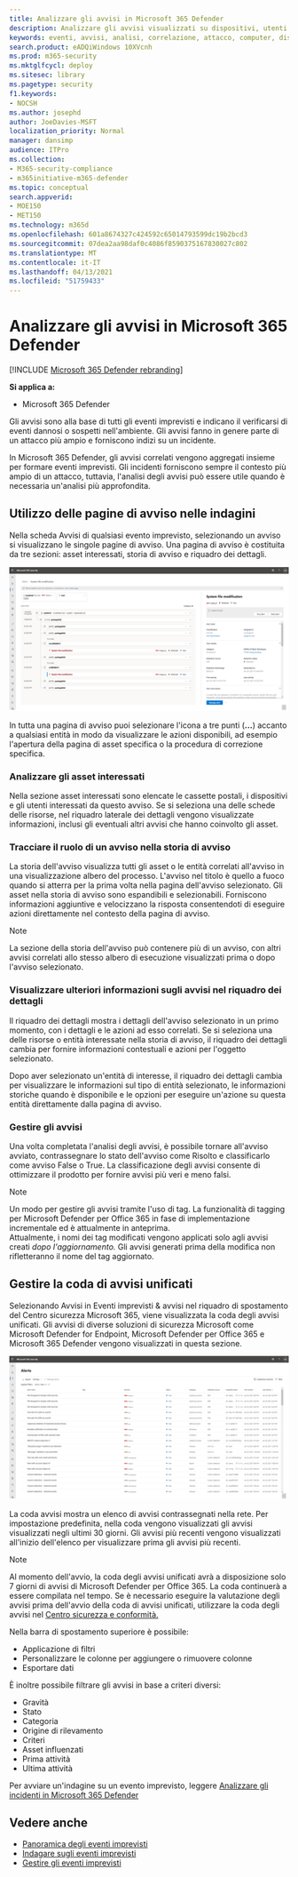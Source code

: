 ```yaml
---
title: Analizzare gli avvisi in Microsoft 365 Defender
description: Analizzare gli avvisi visualizzati su dispositivi, utenti e cassette postali.
keywords: eventi, avvisi, analisi, correlazione, attacco, computer, dispositivi, utenti, identità, cassetta postale, posta elettronica, 365, Microsoft, M365
search.product: eADQiWindows 10XVcnh
ms.prod: m365-security
ms.mktglfcycl: deploy
ms.sitesec: library
ms.pagetype: security
f1.keywords:
- NOCSH
ms.author: josephd
author: JoeDavies-MSFT
localization_priority: Normal
manager: dansimp
audience: ITPro
ms.collection:
- M365-security-compliance
- m365initiative-m365-defender
ms.topic: conceptual
search.appverid:
- MOE150
- MET150
ms.technology: m365d
ms.openlocfilehash: 601a8674327c424592c65014793599dc19b2bcd3
ms.sourcegitcommit: 07dea2aa98daf0c4086f8590375167830027c802
ms.translationtype: MT
ms.contentlocale: it-IT
ms.lasthandoff: 04/13/2021
ms.locfileid: "51759433"
---
```

# <a name="investigate-alerts-in-microsoft-365-defender"></a>Analizzare gli avvisi in Microsoft 365 Defender

[!INCLUDE [Microsoft 365 Defender rebranding](../includes/microsoft-defender.md)]

**Si applica a:**
- Microsoft 365 Defender

Gli avvisi sono alla base di tutti gli eventi imprevisti e indicano il verificarsi di eventi dannosi o sospetti nell'ambiente. Gli avvisi fanno in genere parte di un attacco più ampio e forniscono indizi su un incidente.

In Microsoft 365 Defender, gli avvisi correlati vengono aggregati insieme per formare eventi imprevisti. Gli incidenti forniscono sempre il contesto più ampio di un attacco, tuttavia, l'analisi degli avvisi può essere utile quando è necessaria un'analisi più approfondita. 



## <a name="using-alert-pages-in-investigations"></a>Utilizzo delle pagine di avviso nelle indagini

Nella scheda Avvisi di qualsiasi evento imprevisto, selezionando un avviso si visualizzano le singole pagine di avviso. Una pagina di avviso è costituita da tre sezioni: asset interessati, storia di avviso e riquadro dei dettagli.

![Immagine della pagina di avviso di esempio](../../media/new-alert-page2.png)

In tutta una pagina di avviso puoi selezionare l'icona a tre punti (**...**) accanto a qualsiasi entità in modo da visualizzare le azioni disponibili, ad esempio l'apertura della pagina di asset specifica o la procedura di correzione specifica.

### <a name="analyze-affected-assets"></a>Analizzare gli asset interessati
Nella sezione asset interessati sono elencate le cassette postali, i dispositivi e gli utenti interessati da questo avviso. Se si seleziona una delle schede delle risorse, nel riquadro laterale dei dettagli vengono visualizzate informazioni, inclusi gli eventuali altri avvisi che hanno coinvolto gli asset.


### <a name="trace-an-alerts-role-in-the-alert-story"></a>Tracciare il ruolo di un avviso nella storia di avviso
La storia dell'avviso visualizza tutti gli asset o le entità correlati all'avviso in una visualizzazione albero del processo. L'avviso nel titolo è quello a fuoco quando si atterra per la prima volta nella pagina dell'avviso selezionato. Gli asset nella storia di avviso sono espandibili e selezionabili. Forniscono informazioni aggiuntive e velocizzano la risposta consentendoti di eseguire azioni direttamente nel contesto della pagina di avviso. 

> [!NOTE]
> La sezione della storia dell'avviso può contenere più di un avviso, con altri avvisi correlati allo stesso albero di esecuzione visualizzati prima o dopo l'avviso selezionato.

### <a name="view-more-alert-information-in-the-details-pane"></a>Visualizzare ulteriori informazioni sugli avvisi nel riquadro dei dettagli

Il riquadro dei dettagli mostra i dettagli dell'avviso selezionato in un primo momento, con i dettagli e le azioni ad esso correlati. Se si seleziona una delle risorse o entità interessate nella storia di avviso, il riquadro dei dettagli cambia per fornire informazioni contestuali e azioni per l'oggetto selezionato.

Dopo aver selezionato un'entità di interesse, il riquadro dei dettagli cambia per visualizzare le informazioni sul tipo di entità selezionato, le informazioni storiche quando è disponibile e le opzioni per eseguire un'azione su questa entità direttamente dalla pagina di avviso.

### <a name="manage-alerts"></a>Gestire gli avvisi

Una volta completata l'analisi degli avvisi, è possibile tornare all'avviso avviato, contrassegnare lo stato dell'avviso come Risolto e classificarlo come avviso False o True. La classificazione degli avvisi consente di ottimizzare il prodotto per fornire avvisi più veri e meno falsi.

> [!NOTE]
> Un modo per gestire gli avvisi tramite l'uso di tag. La funzionalità di tagging per Microsoft Defender per Office 365 in fase di implementazione incrementale ed è attualmente in anteprima. <br>
> Attualmente, i nomi dei tag modificati vengono applicati solo agli avvisi creati *dopo l'aggiornamento.* Gli avvisi generati prima della modifica non rifletteranno il nome del tag aggiornato. 


## <a name="manage-the-unified-alert-queue"></a>Gestire la coda di avvisi unificati

Selezionando Avvisi in Eventi imprevisti & avvisi nel riquadro di spostamento del Centro sicurezza Microsoft 365, viene visualizzata la coda degli avvisi unificati. Gli avvisi di diverse soluzioni di sicurezza Microsoft come Microsoft Defender for Endpoint, Microsoft Defender per Office 365 e Microsoft 365 Defender vengono visualizzati in questa sezione. 

![Immagine della pagina di avviso di esempio](../../media/unified-alert-queue.png)

La coda avvisi mostra un elenco di avvisi contrassegnati nella rete. Per impostazione predefinita, nella coda vengono visualizzati gli avvisi visualizzati negli ultimi 30 giorni. Gli avvisi più recenti vengono visualizzati all'inizio dell'elenco per visualizzare prima gli avvisi più recenti.

> [!NOTE]
> Al momento dell'avvio, la coda degli avvisi unificati avrà a disposizione solo 7 giorni di avvisi di Microsoft Defender per Office 365. La coda continuerà a essere compilata nel tempo. Se è necessario eseguire la valutazione degli avvisi prima dell'avvio della coda di avvisi unificati, utilizzare la coda degli avvisi nel [Centro sicurezza e conformità.](https://protection.office.com/viewalerts)


Nella barra di spostamento superiore è possibile:

- Applicazione di filtri
- Personalizzare le colonne per aggiungere o rimuovere colonne
- Esportare dati

È inoltre possibile filtrare gli avvisi in base a criteri diversi:

- Gravità
- Stato
- Categoria
- Origine di rilevamento
- Criteri
- Asset influenzati
- Prima attività
- Ultima attività


Per avviare un'indagine su un evento imprevisto, leggere [Analizzare gli incidenti in Microsoft 365 Defender](investigate-incidents.md)
## <a name="see-also"></a>Vedere anche

- [Panoramica degli eventi imprevisti](incidents-overview.md)
- [Indagare sugli eventi imprevisti](investigate-incidents.md)
- [Gestire gli eventi imprevisti](manage-incidents.md)
